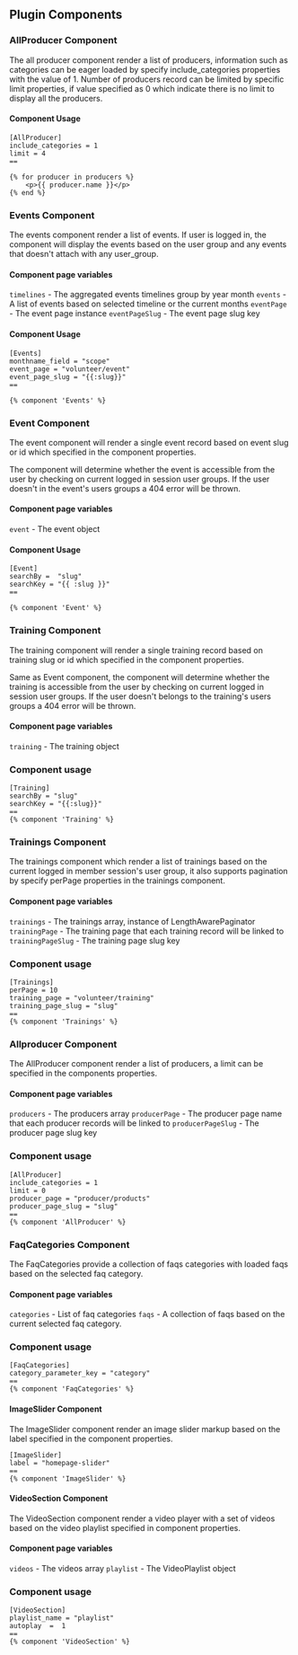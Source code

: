 ## Plugin Components

### AllProducer Component

The all producer component render a list of producers,
information such as categories can be eager  loaded by specify include_categories properties with the value of 1.
Number of producers record can be limited by specific limit properties, if value specified
as 0 which indicate there is no limit to display all the producers.



#### Component Usage
```twig
[AllProducer]
include_categories = 1
limit = 4
==

{% for producer in producers %}
    <p>{{ producer.name }}</p>
{% end %}
```


### Events Component
The events component render a list of events. If user is logged in, the component will
display the events based on the user group and any events that doesn't attach with
any user_group.

#### Component page variables

```timelines``` - The aggregated events timelines group by year month
```events``` - A list of  events based on selected timeline or the current months
``eventPage`` - The event page instance
```eventPageSlug``` - The event page slug key

#### Component Usage
```twig
[Events]
monthname_field = "scope"
event_page = "volunteer/event"
event_page_slug = "{{:slug}}"
==

{% component 'Events' %}
```

### Event Component
The event component will render a single event record based on event slug or id which specified
in  the component properties.

The  component will  determine whether the event is accessible from the user by checking on
current logged in session user groups. If the user doesn't in the event's users groups a
404 error will be thrown.

#### Component page variables

```event``` - The event object

#### Component Usage
```twig
[Event]
searchBy =  "slug"
searchKey = "{{ :slug }}"
==

{% component 'Event' %}
```

### Training Component
The training component will render a single training record based on training slug or id which specified in the component properties.

Same as Event component, the  component will  determine whether the training is accessible from the user by checking on
current logged in session user groups. If the user doesn't belongs to the training's users groups a 404 error will be thrown.


#### Component page variables

```training``` - The training object

### Component usage
```twig
[Training]
searchBy = "slug"
searchKey = "{{:slug}}"
==
{% component 'Training' %}
```

### Trainings Component

The trainings component which render a list of trainings based on the current logged in member session's user group, it also supports pagination by
specify perPage properties in the trainings component.
#### Component page variables

```trainings``` - The trainings array, instance of LengthAwarePaginator
```trainingPage``` - The training page that each training record will be linked to
```trainingPageSlug``` - The training page slug key


### Component usage
```twig
[Trainings]
perPage = 10
training_page = "volunteer/training"
training_page_slug = "slug"
==
{% component 'Trainings' %}
```


### Allproducer Component

The AllProducer component render a list of producers, a limit can be specified in the components properties.

#### Component page variables
```producers``` - The producers array
```producerPage``` - The producer page name that each producer records will be linked to
```producerPageSlug``` - The producer page slug key

### Component usage
```twig
[AllProducer]
include_categories = 1
limit = 0
producer_page = "producer/products"
producer_page_slug = "slug"
==
{% component 'AllProducer' %}
```

### FaqCategories Component

The FaqCategories provide a collection of faqs categories with loaded faqs based on the selected faq category.

#### Component page variables

```categories``` - List of faq categories
```faqs``` - A collection of faqs based on the current selected faq category.

### Component usage
```twig
[FaqCategories]
category_parameter_key = "category"
==
{% component 'FaqCategories' %}
```

#### ImageSlider Component
The ImageSlider component render an image slider markup based on the label specified in the component properties.

```twig
[ImageSlider]
label = "homepage-slider"
==
{% component 'ImageSlider' %}
```

#### VideoSection Component
The VideoSection component render a video player with a set of videos based on the video playlist specified in component
properties.

#### Component page variables
```videos``` - The videos array
```playlist``` - The VideoPlaylist object

### Component usage
```twig
[VideoSection]
playlist_name = "playlist"
autoplay  =  1
==
{% component 'VideoSection' %}
```



